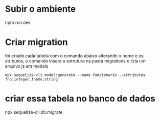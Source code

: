# Subir o ambiente
npm run dev

# Criar migration
foi criado cada tabela com o comando abaixo alterando o nome e os atributos, o comando insere a estrutura na pasta migrations e cria um arquivo js em models

    npx sequelize-cli model:generate --name funcionario --attributes fno:integer,fnome:string

# criar essa tabela no banco de dados
npx sequelize-cli db:migrate